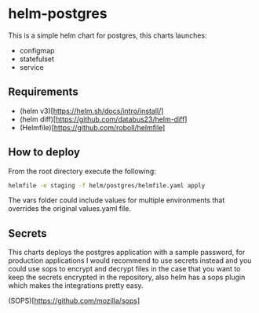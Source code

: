 # helm-postgres

This is a simple helm chart for postgres, this charts launches:

- configmap
- statefulset
- service

## Requirements
- (helm v3)[https://helm.sh/docs/intro/install/]
- (helm diff)[https://github.com/databus23/helm-diff]
- (Helmfile)[https://github.com/roboll/helmfile]


## How to deploy 

From the root directory execute the following:
```bash
helmfile -e staging -f helm/postgres/helmfile.yaml apply
```

The vars folder could include values for multiple environments that overrides the original values.yaml file.


## Secrets

This charts deploys the postgres application with a sample password, for production applications I would recommend to use secrets instead and you could use sops to encrypt and decrypt files in the case that you want to keep the secrets encrypted in the repository, also helm has a sops plugin which makes the integrations pretty easy.

(SOPS)[https://github.com/mozilla/sops]
